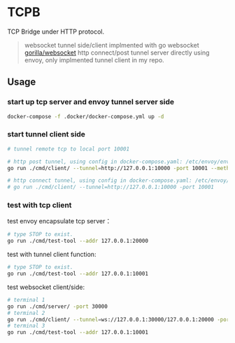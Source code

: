 # TCPB

TCP Bridge under HTTP protocol.

> websocket tunnel side/client implmented with go websocket [gorilla/websocket](https://github.com/gorilla/websocket)
> http connect/post tunnel server directly using envoy, only implmented tunnel client in my repo.

## Usage

### start up tcp server and envoy tunnel server side

```bash
docker-compose -f .docker/docker-compose.yml up -d
```

### start tunnel client side

```bash
# tunnel remote tcp to local port 10001

# http post tunnel, using config in docker-compose.yaml: /etc/envoy/envoy_post.yaml
go run ./cmd/client/ --tunnel=http://127.0.0.1:10000 -port 10001 --method=POST

# http connect tunnel, using config in docker-compose.yaml: /etc/envoy/envoy_connect.yaml
# go run ./cmd/client/ --tunnel=http://127.0.0.1:10000 -port 10001
```

### test with tcp client

test envoy encapsulate tcp server：

```bash
# type STOP to exist.
go run ./cmd/test-tool --addr 127.0.0.1:20000
```

test with tunnel client function:

```bash
# type STOP to exist.
go run ./cmd/test-tool --addr 127.0.0.1:10001
```

test websocket client/side:

```bash
# terminal 1
go run ./cmd/server/ -port 30000
# terminal 2
go run ./cmd/client/ --tunnel=ws://127.0.0.1:30000/127.0.0.1:20000 -port 10001
# terminal 3
go run ./cmd/test-tool --addr 127.0.0.1:10001

```
